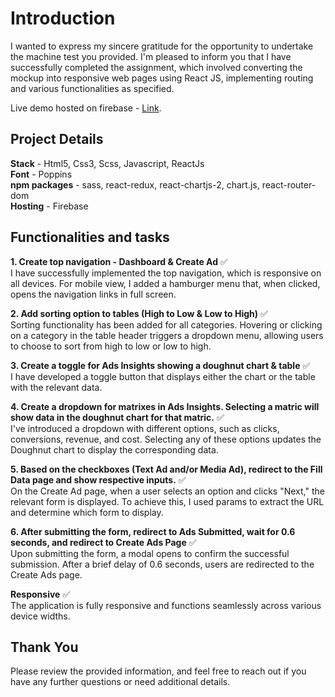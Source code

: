 # Introduction

I wanted to express my sincere gratitude for the opportunity to undertake the machine test you provided. I'm pleased to inform you that I have successfully completed the assignment, which involved converting the mockup into responsive web pages using React JS, implementing routing and various functionalities as specified.

Live demo hosted on firebase - [Link](https://ads-canvas.web.app).

## Project Details

**Stack** - Html5, Css3, Scss, Javascript, ReactJs \
**Font** - Poppins \
**npm packages** - sass, react-redux, react-chartjs-2, chart.js, react-router-dom \
**Hosting** - Firebase

## Functionalities and tasks

**1. Create top navigation - Dashboard & Create Ad** ✅ \
I have successfully implemented the top navigation, which is responsive on all devices. For mobile view, I added a hamburger menu that, when clicked, opens the navigation links in full screen.

**2. Add sorting option to tables (High to Low & Low to High)** ✅ \
Sorting functionality has been added for all categories. Hovering or clicking on a category in the table header triggers a dropdown menu, allowing users to choose to sort from high to low or low to high.

**3. Create a toggle for Ads Insights showing a doughnut chart & table** ✅ \
I have developed a toggle button that displays either the chart or the table with the relevant data.

**4. Create a dropdown for matrixes in Ads Insights. Selecting a matric will show data in the doughnut chart for that matric.** ✅ \
I've introduced a dropdown with different options, such as clicks, conversions, revenue, and cost. Selecting any of these options updates the Doughnut chart to display the corresponding data.

**5. Based on the checkboxes (Text Ad and/or Media Ad), redirect to the Fill Data page and show respective inputs.** ✅ \
On the Create Ad page, when a user selects an option and clicks "Next," the relevant form is displayed. To achieve this, I used params to extract the URL and determine which form to display.

**6. After submitting the form, redirect to Ads Submitted, wait for 0.6 seconds, and redirect to Create Ads Page** ✅ \
Upon submitting the form, a modal opens to confirm the successful submission. After a brief delay of 0.6 seconds, users are redirected to the Create Ads page.

**Responsive** ✅ \
The application is fully responsive and functions seamlessly across various device widths.

## Thank You

Please review the provided information, and feel free to reach out if you have any further questions or need additional details.

